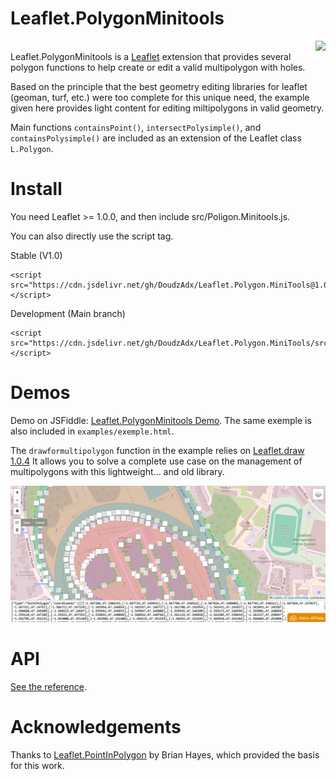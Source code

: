 # Leaflet.PolygonMinitools
<a href="https://github.com/doudz/Leaflet.PolygonMinitools/blob/master/LICENSE"><img align="right" src="https://img.shields.io/badge/license-MIT-blue.svg"></a><br/>
Leaflet.PolygonMinitools is a [Leaflet](http://leafletjs.com/) extension that provides several polygon functions to help create or edit a valid multipolygon with holes. 

Based on the principle that the best geometry editing libraries for leaflet (geoman, turf, etc.) were too complete for this unique need, the example given here provides light content for editing miltipolygons in valid geometry.

Main functions `containsPoint()`, `intersectPolysimple()`, and `containsPolysimple()` are included as an extension of the Leaflet class `L.Polygon`.

# Install
You need Leaflet >= 1.0.0, and then include src/Poligon.Minitools.js.

You can also directly use the script tag.

Stable (V1.0)
```
<script src="https://cdn.jsdelivr.net/gh/DoudzAdx/Leaflet.Polygon.MiniTools@1.0.0/src/Polygon.Minitools.js"></script>
```
Development (Main branch)
```
<script src="https://cdn.jsdelivr.net/gh/DoudzAdx/Leaflet.Polygon.MiniTools/src/Polygon.Minitools.js"></script>
```
# Demos
Demo on JSFiddle: [Leaflet.PolygonMinitools Demo](https://jsfiddle.net/Doudz/89sjqtzo/show). The same exemple is also included in `examples/exemple.html`.

The `drawformultipolygon` function in the example relies on [Leaflet.draw 1.0.4](https://github.com/Leaflet/Leaflet.draw/tree/v1.0.4)
It allows you to solve a complete use case on the management of multipolygons with this lightweight... and old library.

![Demo screen shot](demo.png)


# API
[See the reference](https://github.com/DoudzAdx/Leaflet.PolygonMinitools/blob/main/man/Polygon.Minitools.man.md).


# Acknowledgements
Thanks to [Leaflet.PointInPolygon](https://github.com/hayeswise/Leaflet.PointInPolygon) by Brian Hayes, which provided the basis for this work.
